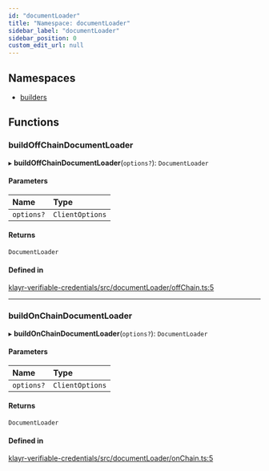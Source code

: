 ```yaml
---
id: "documentLoader"
title: "Namespace: documentLoader"
sidebar_label: "documentLoader"
sidebar_position: 0
custom_edit_url: null
---
```


## Namespaces

- [builders](documentLoader.builders.md)

## Functions

### buildOffChainDocumentLoader

▸ **buildOffChainDocumentLoader**(`options?`): `DocumentLoader`

#### Parameters

| Name | Type |
| :------ | :------ |
| `options?` | `ClientOptions` |

#### Returns

`DocumentLoader`

#### Defined in

[klayr-verifiable-credentials/src/documentLoader/offChain.ts:5](https://github.com/aldhosutra/klayr-did/blob/4de9da3/packages/klayr-verifiable-credentials/src/documentLoader/offChain.ts#L5)

___

### buildOnChainDocumentLoader

▸ **buildOnChainDocumentLoader**(`options?`): `DocumentLoader`

#### Parameters

| Name | Type |
| :------ | :------ |
| `options?` | `ClientOptions` |

#### Returns

`DocumentLoader`

#### Defined in

[klayr-verifiable-credentials/src/documentLoader/onChain.ts:5](https://github.com/aldhosutra/klayr-did/blob/4de9da3/packages/klayr-verifiable-credentials/src/documentLoader/onChain.ts#L5)
